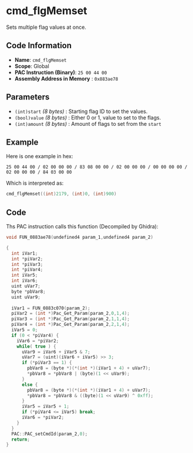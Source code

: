 # cmd_flgMemset

Sets multiple flag values at once.

## Code Information

- **Name**: `cmd_flgMemset`
- **Scope**: Global
- **PAC Instruction (Binary)**: `25 00 44 00`
- **Assembly Address in Memory** : `0x883ae78`

## Parameters

- `(int)start` *(8 bytes)* : Starting flag ID to set the values.
- `(bool)value` *(8 bytes)* : Either 0 or 1, value to set to the flags.
- `(int)amount` *(8 bytes)* : Amount of flags to set from the `start`

## Example

Here is one example in hex:

```25 00 44 00 / 02 00 00 00 / 83 08 00 00 / 02 00 00 00 / 00 00 00 00 / 02 00 00 00 / 84 03 00 00```

Which is interpreted as:

```c
cmd_flgMemset((int)2179, (int)0, (int)900)
```

## Code

Ths PAC instruction calls this function (Decompiled by Ghidra):

```c
void FUN_0883ae78(undefined4 param_1,undefined4 param_2)

{
  int iVar1;
  int *piVar2;
  int *piVar3;
  int *piVar4;
  int iVar5;
  int iVar6;
  uint uVar7;
  byte *pbVar8;
  uint uVar9;
  
  iVar1 = FUN_0883c070(param_2);
  piVar2 = (int *)Pac_Get_Param(param_2,0,1,4);
  piVar3 = (int *)Pac_Get_Param(param_2,1,1,4);
  piVar4 = (int *)Pac_Get_Param(param_2,2,1,4);
  iVar5 = 0;
  if (0 < *piVar4) {
    iVar6 = *piVar2;
    while( true ) {
      uVar9 = iVar6 + iVar5 & 7;
      uVar7 = (uint)(iVar6 + iVar5) >> 3;
      if (*piVar3 == 1) {
        pbVar8 = (byte *)(*(int *)(iVar1 + 4) + uVar7);
        *pbVar8 = *pbVar8 | (byte)(1 << uVar9);
      }
      else {
        pbVar8 = (byte *)(*(int *)(iVar1 + 4) + uVar7);
        *pbVar8 = *pbVar8 & ((byte)(1 << uVar9) ^ 0xff);
      }
      iVar5 = iVar5 + 1;
      if (*piVar4 <= iVar5) break;
      iVar6 = *piVar2;
    }
  }
  PAC::PAC_setCmdId(param_2,0);
  return;
}
```

